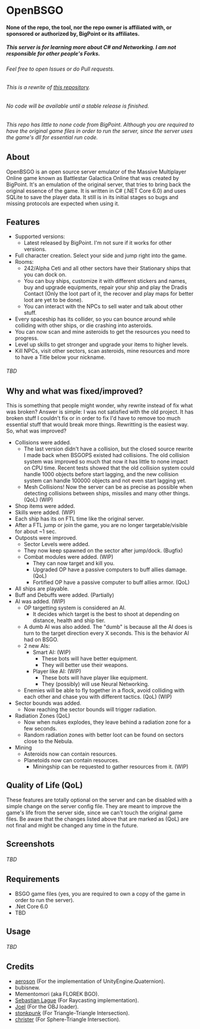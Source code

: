 # OpenBSGO

#### None of the repo, the tool, nor the repo owner is affiliated with, or sponsored or authorized by, BigPoint or its affiliates.
##### This server is for learning more about C# and Networking. I am not responsible for other people's Forks.
###### Feel free to open Issues or do Pull requests.
###### This is a rewrite of <a href="https://github.com/victti/BSGO-Private-Server" target="_blank">this repository</a>.
###### No code will be available until a stable release is finished.
###### This repo has little to none code from BigPoint. Although you are required to have the original game files in order to run the server, since the server uses the game's dll for essential run code.

## About
OpenBSGO is an open source server emulator of the Massive Multiplayer Online game known as Battlestar Galactica Online that was created by BigPoint. It's an emulation of the original server, that tries to bring back the original essence of the game. It is written in C# (.NET Core 6.0) and uses SQLite to save the player data. It still is in its initial stages so bugs and missing protocols are expected when using it.

## Features
- Supported versions:
  - Latest released by BigPoint. I'm not sure if it works for other versions.
- Full character creation. Select your side and jump right into the game.
- Rooms:
  - 242/Alpha Ceti and all other sectors have their Stationary ships that you can dock on.
  - You can buy ships, customize it with different stickers and names, buy and upgrade equipments, repair your ship and play the Dradis Contact (Only the loot part of it, the recover and play maps for better loot are yet to be done).
  - You can interact with the NPCs to sell water and talk about other stuff.
- Every spaceship has its collider, so you can bounce around while colliding with other ships, or die crashing into asteroids.
- You can now scan and mine asteroids to get the resources you need to progress.
- Level up skills to get stronger and upgrade your items to higher levels.
- Kill NPCs, visit other sectors, scan asteroids, mine resources and more to have a Title below your nickname.

###### TBD

## Why and what was fixed/improved?
This is something that people might wonder, why rewrite instead of fix what was broken? Answer is simple: I was not satisfied with the old project. It has broken stuff I couldn't fix or in order to fix I'd have to remove too much essential stuff that would break more things. Rewritting is the easiest way. So, what was improved?
- Collisions were added.
  - The last version didn't have a collision, but the closed source rewrite I made back when BSGOPS existed had collisions. The old collision system was improved so much that now it has little to none impact on CPU time. Recent tests showed that the old collision system could handle 1000 objects before start lagging, and the new collision system can handle 100000 objects and not even start lagging yet.
  - Mesh Collisions! Now the server can be as precise as possible when detecting collisions between ships, missiles and many other things. (QoL) (WIP)
- Shop items were added.
- Skills were added. (WIP)
- Each ship has its on FTL time like the original server.
- After a FTL jump or join the game, you are no longer targetable/visible for about ~1 sec.
- Outposts were improved.
  - Sector Levels were added.
  - They now keep spawned on the sector after jump/dock. (Bugfix)
  - Combat modules were added. (WIP)
    - They can now target and kill you.
    - Upgraded OP have a passive computers to buff allies damage. (QoL)
    - Fortified OP have a passive computer to buff allies armor. (QoL)
- All ships are playable.
- Buff and Debuffs were added. (Partially)
- AI was added. (WIP)
  - OP targetting system is considered an AI.
    - It decides which target is the best to shoot at depending on distance, health and ship tier.
  - A dumb AI was also added. The "dumb" is because all the AI does is turn to the target direction every X seconds. This is the behavior AI had on BSGO.
  - 2 new AIs:
    - Smart AI: (WIP)
      - These bots will have better equipment.
      - They will better use their weapons.
    - Player like AI: (WIP)
      - These bots will have player like equipment.
      - They (possibly) will use Neural Networking.
  - Enemies will be able to fly together in a flock, avoid colliding with each other and chase you with different tactics. (QoL) (WIP)
- Sector bounds was added.
  - Now reaching the sector bounds will trigger radiation.
- Radiation Zones (QoL)
  - Now when nukes explodes, they leave behind a radiation zone for a few seconds.
  - Random radiation zones with better loot can be found on sectors close to the Nebula.
- Mining
  - Asteroids now can contain resources.
  - Planetoids now can contain resources.
    - Miningship can be requested to gather resources from it. (WIP)

## Quality of Life (QoL)
These features are totally optional on the server and can be disabled with a simple change on the server config file. They are meant to improve the game's life from the server side, since we can't touch the original game files. Be aware that the changes listed above that are marked as (QoL) are not final and might be changed any time in the future.

## Screenshots
###### TBD

## Requirements
- BSGO game files (yes, you are required to own a copy of the game in order to run the server).
- .Net Core 6.0
- TBD

## Usage
###### TBD

## Credits
- <a href="https://github.com/JakubNei">aeroson</a> (For the implementation of UnityEngine.Quaternion).
- bubisnew.
- Mementomori (aka FLOREK BGO).
- <a href="https://github.com/SebLague">Sebastian Lague</a> (For Raycasting implementation).
- <a href="https://gamedev.stackexchange.com/users/7514/joel">Joel</a> (For the OBJ loader).
- <a href="https://github.com/stonkpunk">stonkpunk</a> (For Triangle-Triangle Intersection).
- <a href="https://realtimecollisiondetection.net/blog/?author=1">christer</a> (For Sphere-Triangle Intersection).
